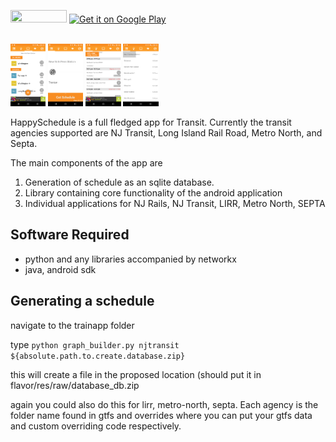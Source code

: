 <a href="https://travis-ci.org/snooplsm/happyschedule"><img width="90" height="20" src="https://travis-ci.org/snooplsm/happyschedule.svg"></a>
<a href="https://play.google.com/store/apps/details?id=us.wmwm.njrail">
  <img alt="Get it on Google Play"
       src="https://developer.android.com/images/brand/en_generic_rgb_wo_45.png" />
</a>

<br/>

<img src="images/a.webp" height="100"/>
<img src="images/b.webp" height="100"/>
<img src="images/c.webp" height="100"/>
<img src="images/d.webp" height="100"/>

HappySchedule is a full fledged app for Transit.  Currently the transit agencies supported are NJ Transit, Long Island Rail Road, Metro North, and Septa.

The main components of the app are

1.  Generation of schedule as an sqlite database.
2.  Library containing core functionality of the android application
3.  Individual applications for NJ Rails, NJ Transit, LIRR, Metro North, SEPTA

Software Required
-----------------

-  python and any libraries accompanied by networkx
-  java, android sdk


Generating a schedule
---------------------

navigate to the trainapp folder

type <code>python graph_builder.py njtransit ${absolute.path.to.create.database.zip}</code> 

this will create a file in the proposed location (should put it in flavor/res/raw/database_db.zip 

again you could also do this for lirr, metro-north, septa.  Each agency is the folder name found in gtfs and overrides where you can put your gtfs data and custom overriding code respectively.
